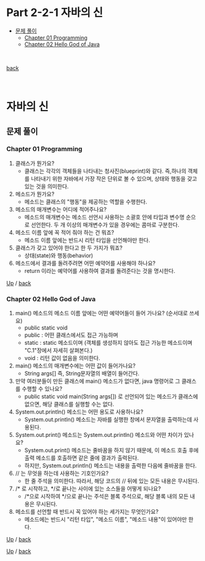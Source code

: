 # Part 2-2-1 자바의 신

- [문제 풀이](#문제-풀이)
    - [Chapter 01 Programming](#Chapter-01-Programming)
    - [Chapter 02 Hello God of Java](#Chapter-02-Hello-God-of-Java)

</br>

 [back](https://github.com/codenee/CS-Study/tree/main/Language/Java)

</br>

# 자바의 신
## 문제 풀이
### Chapter 01 Programming
1. 클래스가 뭔가요?
   - 클래스는 각각의 객체들을 나타내는 청사진(blueprint)와 같다. 즉,하나의 객체를 나타내기 위한 자바에서 가장 작은 단위로 볼 수 있으며, 상태와 행동을 갖고 있는 것을 의미한다.
2. 메소드가 뭔가요?
   - 메소드는 클래스의 "행동"을 제공하는 역할을 수행한다.
3. 메소드의 매개변수는 어디에 적어주나요?
   - 메소드의 매개변수는 메소드 선언시 사용하는 소괄호 안에 타입과 변수명 순으로 선언한다. 두 개 이상의 매개변수가 있을 경우에는 콤마로 구분한다.
4. 메소드 이름 앞에 꼭 적어 줘야 하는 건 뭐죠?
   - 메소드 이름 앞에는 반드시 리턴 타입을 선언해야만 한다.
5. 클래스가 갖고 있어야 한다고 한 두 가지가 뭐죠?
   - 상태(state)와 행동(behavior)
6. 메소드에서 결과를 돌려주려면 어떤 예약어를 사용해야 하나요?
   - return 이라는 예약어를 사용하여 결과를 돌려준다는 것을 명시한다.


[Up](#part-2-2-1-자바의-신) / [back](https://github.com/codenee/CS-Study/tree/main/Language/Java)

### Chapter 02 Hello God of Java
1. main() 메소드의 메소드 이름 앞에는 어떤 예약어들이 들어 가나요? (순서대로 쓰세요)
   - public static void
   - public : 어떤 클래스에서도 접근 가능하며
   - static : static 메소드이며 (객체를 생성하지 않아도 접근 가능한 메소드이며 "C.1"장에서 자세히 살펴본다.)
   - void : 리턴 값이 없음을 의미한다. 
2. main() 메소드의 매개변수에는 어떤 값이 들어가나요?
   - String args[] 즉, String문자열의 배열이 들어간다.
3. 만약 여러분들이 만든 클래스에 main() 메소드가 없다면, java 명령어로 그 클래스를 수행할 수 있나요?
   -  public static void main(String args[]) 로 선언되어 있는 메소드가 클래스에 없으면, 해당 클래스를 실행할 수는 없다.
4. System.out.println() 메소드는 어떤 용도로 사용하나요?
   - System.out.println() 메소드는 자바를 실행한 창에서 문자열을 출력하는데 사용된다.
5. System.out.print() 메소드는 System.out.println() 메소드와 어떤 차이가 있나요?
   - System.out.print() 메소드는 줄바꿈을 하지 않기 때문에, 이 메소드 호출 후에 출력 메소드를 호출하면 같은 줄에 결과가 출력된다.
   - 하지만, System.out.println() 메소드는 내용을 출력한 다음에 줄바꿈을 한다.
6. // 는 무엇을 하는데 사용하는 기호인가요?
   - 한 줄 주석을 의미한다. 따라서, 해당 코드의 // 뒤에 있는 모든 내용은 무시된다.
7. /* 로 시작하고, */로 끝나는 사이에 있는 소스들을 어떻게 되나요?
   - /*으로 시작하여 */으로 끝나는 주석은 블록 주석으로, 해당 블록 내의 모든 내용은 무시된다.
8. 메소드를 선언할 때 반드시 꼭 있어야 하는 세가지는 무엇인가요?
   - 메소드에는 반드시 "리턴 타입", "메소드 이름", "메소드 내용"이 있어야만 한다.

[Up](#part-2-2-1-자바의-신) / [back](https://github.com/codenee/CS-Study/tree/main/Language/Java)

<!--
### Chapter 
1. 
   - 
2. 
   - 
3. 
   - 
4. 
   - 
5. 
   - 
6. 
   - 
-->

[Up](#part-2-2-1-자바의-신) / [back](https://github.com/codenee/CS-Study/tree/main/Language/Java)

<!--

### Chapter 
1. 
   - 
2. 
   - 
3. 
   - 
4. 
   - 
5. 
   - 
6. 
   - 


[Up](#part-2-2-1-자바의-신) / [back](https://github.com/codenee/CS-Study/tree/main/Language/Java)

-->
